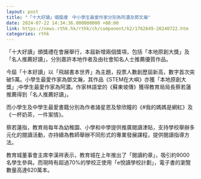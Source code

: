 ```yaml
---
layout: post
title: "「十大好讀」頒獎禮　中小學生最愛作家分別為阿濃及鄧文瀚"
date: 2024-07-22 14:34:36.000000000 +08:00
link: https://news.rthk.hk/rthk/ch/component/k2/1762649-20240722.htm
categories: rthk
---
```


「十大好讀」頒獎禮在會展舉行，本屆新增兩個獎項，包括「本地原創大獎」及「名人推薦好讀」，分別嘉許本地作者及由社會知名人士推薦優質作品。

今屆「十本好讀」以「飛越書本世界」為主題，投票人數創歷屆新高，數字首次突破5萬。小學生最愛作家為鄧文瀚，其作品《STEM在大嶼》亦獲「本地原創大獎」;中學生最愛作家為阿濃。作家林語堂的《蘇東坡傳》獲得教育局局長蔡若蓮推薦得到「名人推薦好讀」。

而小學生及中學生最愛書籍分別為作者諸星恩及黎欣瞳的《#我的媽媽是網紅》及《一杯奶茶，一件案情》。

蔡若蓮指，教育局每年為幼稚園、小學和中學提供推廣閱讀津貼，支持學校舉辦多元化的閱讀活動，亦持續為教師舉辦不同形式的專業發展課程，提供閱讀指導方法。

教育城董事會主席李漢祥表示，教育城在上年推出了「閱讀約章」，吸引約9000名學生參與。而現時有超過70%的學校正使用「e悅讀學校計劃」，電子書的瀏覽數量高達620萬本。
